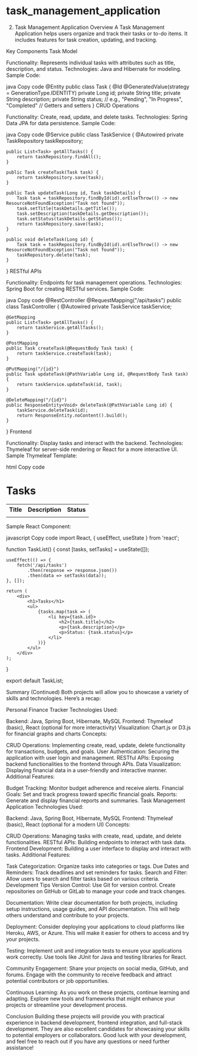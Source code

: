 # task_management_application

2. Task Management Application
Overview
A Task Management Application helps users organize and track their tasks or to-do items. It includes features for task creation, updating, and tracking.

Key Components
Task Model

Functionality: Represents individual tasks with attributes such as title, description, and status.
Technologies: Java and Hibernate for modeling.
Sample Code:

java
Copy code
@Entity
public class Task {
    @Id
    @GeneratedValue(strategy = GenerationType.IDENTITY)
    private Long id;
    private String title;
    private String description;
    private String status; // e.g., "Pending", "In Progress", "Completed"
    // Getters and setters
}
CRUD Operations

Functionality: Create, read, update, and delete tasks.
Technologies: Spring Data JPA for data persistence.
Sample Code:

java
Copy code
@Service
public class TaskService {
    @Autowired
    private TaskRepository taskRepository;

    public List<Task> getAllTasks() {
        return taskRepository.findAll();
    }

    public Task createTask(Task task) {
        return taskRepository.save(task);
    }

    public Task updateTask(Long id, Task taskDetails) {
        Task task = taskRepository.findById(id).orElseThrow(() -> new ResourceNotFoundException("Task not found"));
        task.setTitle(taskDetails.getTitle());
        task.setDescription(taskDetails.getDescription());
        task.setStatus(taskDetails.getStatus());
        return taskRepository.save(task);
    }

    public void deleteTask(Long id) {
        Task task = taskRepository.findById(id).orElseThrow(() -> new ResourceNotFoundException("Task not found"));
        taskRepository.delete(task);
    }
}
RESTful APIs

Functionality: Endpoints for task management operations.
Technologies: Spring Boot for creating RESTful services.
Sample Code:

java
Copy code
@RestController
@RequestMapping("/api/tasks")
public class TaskController {
    @Autowired
    private TaskService taskService;

    @GetMapping
    public List<Task> getAllTasks() {
        return taskService.getAllTasks();
    }

    @PostMapping
    public Task createTask(@RequestBody Task task) {
        return taskService.createTask(task);
    }

    @PutMapping("/{id}")
    public Task updateTask(@PathVariable Long id, @RequestBody Task task) {
        return taskService.updateTask(id, task);
    }

    @DeleteMapping("/{id}")
    public ResponseEntity<Void> deleteTask(@PathVariable Long id) {
        taskService.deleteTask(id);
        return ResponseEntity.noContent().build();
    }
}
Frontend

Functionality: Display tasks and interact with the backend.
Technologies: Thymeleaf for server-side rendering or React for a more interactive UI.
Sample Thymeleaf Template:

html
Copy code
<!DOCTYPE html>
<html xmlns:th="http://www.thymeleaf.org">
<head>
    <title>Task Management</title>
</head>
<body>
    <h1>Tasks</h1>
    <table>
        <tr>
            <th>Title</th>
            <th>Description</th>
            <th>Status</th>
        </tr>
        <tr th:each="task : ${tasks}">
            <td th:text="${task.title}"></td>
            <td th:text="${task.description}"></td>
            <td th:text="${task.status}"></td>
        </tr>
    </table>
</body>
</html>
Sample React Component:

javascript
Copy code
import React, { useEffect, useState } from 'react';

function TaskList() {
    const [tasks, setTasks] = useState([]);

    useEffect(() => {
        fetch('/api/tasks')
            .then(response => response.json())
            .then(data => setTasks(data));
    }, []);

    return (
        <div>
            <h1>Tasks</h1>
            <ul>
                {tasks.map(task => (
                    <li key={task.id}>
                        <h2>{task.title}</h2>
                        <p>{task.description}</p>
                        <p>Status: {task.status}</p>
                    </li>
                ))}
            </ul>
        </div>
    );
}

export default TaskList;

Summary (Continued)
Both projects will allow you to showcase a variety of skills and technologies. Here’s a recap:

Personal Finance Tracker
Technologies Used:

Backend: Java, Spring Boot, Hibernate, MySQL
Frontend: Thymeleaf (basic), React (optional for more interactivity)
Visualization: Chart.js or D3.js for financial graphs and charts
Concepts:

CRUD Operations: Implementing create, read, update, delete functionality for transactions, budgets, and goals.
User Authentication: Securing the application with user login and management.
RESTful APIs: Exposing backend functionalities to the frontend through APIs.
Data Visualization: Displaying financial data in a user-friendly and interactive manner.
Additional Features:

Budget Tracking: Monitor budget adherence and receive alerts.
Financial Goals: Set and track progress toward specific financial goals.
Reports: Generate and display financial reports and summaries.
Task Management Application
Technologies Used:

Backend: Java, Spring Boot, Hibernate, MySQL
Frontend: Thymeleaf (basic), React (optional for a modern UI)
Concepts:

CRUD Operations: Managing tasks with create, read, update, and delete functionalities.
RESTful APIs: Building endpoints to interact with task data.
Frontend Development: Building a user interface to display and interact with tasks.
Additional Features:

Task Categorization: Organize tasks into categories or tags.
Due Dates and Reminders: Track deadlines and set reminders for tasks.
Search and Filter: Allow users to search and filter tasks based on various criteria.
Development Tips
Version Control: Use Git for version control. Create repositories on GitHub or GitLab to manage your code and track changes.

Documentation: Write clear documentation for both projects, including setup instructions, usage guides, and API documentation. This will help others understand and contribute to your projects.

Deployment: Consider deploying your applications to cloud platforms like Heroku, AWS, or Azure. This will make it easier for others to access and try your projects.

Testing: Implement unit and integration tests to ensure your applications work correctly. Use tools like JUnit for Java and testing libraries for React.

Community Engagement: Share your projects on social media, GitHub, and forums. Engage with the community to receive feedback and attract potential contributors or job opportunities.

Continuous Learning: As you work on these projects, continue learning and adapting. Explore new tools and frameworks that might enhance your projects or streamline your development process.

Conclusion
Building these projects will provide you with practical experience in backend development, frontend integration, and full-stack development. They are also excellent candidates for showcasing your skills to potential employers or collaborators. Good luck with your development, and feel free to reach out if you have any questions or need further assistance!
